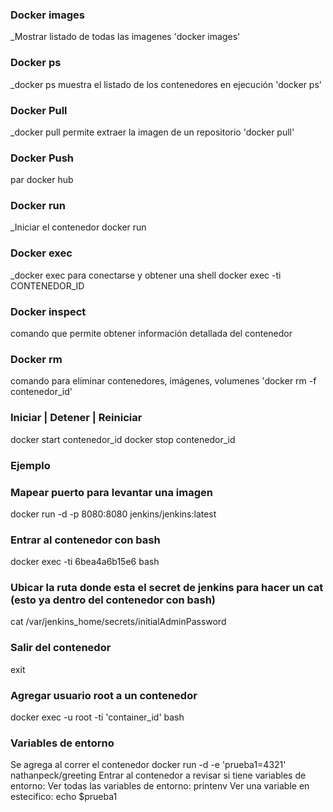 ### Docker images
_Mostrar listado de todas las imagenes
'docker images'

### Docker ps
_docker ps muestra el listado de los contenedores en ejecución
'docker ps'

### Docker Pull
_docker pull permite extraer la imagen de un repositorio
'docker pull'

### Docker Push
par docker hub

### Docker run
_Iniciar el contenedor
docker run

### Docker exec
_docker exec para conectarse y obtener una shell
docker exec -ti CONTENEDOR_ID

### Docker inspect
comando que permite obtener información detallada del contenedor

### Docker rm
comando para eliminar contenedores, imágenes, volumenes
'docker rm -f contenedor_id'

### Iniciar | Detener | Reiniciar
docker start contenedor_id
docker stop contenedor_id

### Ejemplo


### Mapear puerto para levantar una imagen
docker run -d -p 8080:8080 jenkins/jenkins:latest
### Entrar al contenedor con bash
docker exec -ti 6bea4a6b15e6 bash
### Ubicar la ruta donde esta el secret de jenkins para hacer un cat (esto ya dentro del contenedor con bash)
cat /var/jenkins_home/secrets/initialAdminPassword
### Salir del contenedor
exit
### Agregar usuario root a un contenedor
docker exec -u root -ti 'container_id' bash
### Variables de entorno
Se agrega al correr el contenedor
docker run -d -e 'prueba1=4321' nathanpeck/greeting
Entrar al contenedor a revisar si tiene variables de entorno:
Ver todas las variables de entorno: printenv
Ver una variable en estecifico: echo $prueba1


